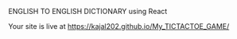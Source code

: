 ENGLISH TO ENGLISH DICTIONARY using React 

Your site is live at https://kajal202.github.io/My_TICTACTOE_GAME/
